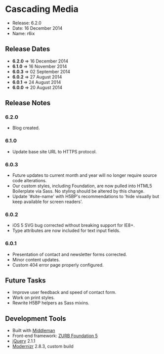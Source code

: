 # Cascading Media
  - Release: 6.2.0
  - Date: 16 December 2014
  - Name: r6ix

## Release Dates
  - **6.2.0** => 16 December 2014
  - **6.1.0** => 16 November 2014
  - **6.0.3** => 02 September 2014
  - **6.0.2** => 27 August 2014
  - **6.0.1** => 24 August 2014
  - **6.0.0** => 20 August 2014

## Release Notes

### 6.2.0
  - Blog created.

### 6.1.0
  - Update base site URL to HTTPS protocol.

### 6.0.3
  - Future updates to current month and year will no longer require source code alterations.
  - Our custom styles, including Foundation, are now pulled into HTML5 Boilerplate via Sass. No styling should be altered by this change.
  - Update '#site-name' with H5BP's recommendations to 'hide visually but keep available for screen readers'.

### 6.0.2
  - iOS 5 SVG bug corrected without breaking support for IE8+.
  - Type attributes are now included for text input fields.

### 6.0.1
  - Presentation of contact and newsletter forms corrected.
  - Minor content updates.
  - Custom 404 error page properly configured.

## Future Tasks
  - Improve user feedback and speed of contact form.
  - Work on print styles.
  - Rewrite H5BP helpers as Sass mixins.
 
## Development Tools
  - Built with [Middleman](http://middlemanapp.com)
  - Front-end framework: [ZURB Foundation 5](http://foundation.zurb.com/docs/)
  - [jQuery](http://jquery.com) 2.1.1
  - [Modernizr](http://modernizr.com) 2.8.3, custom build